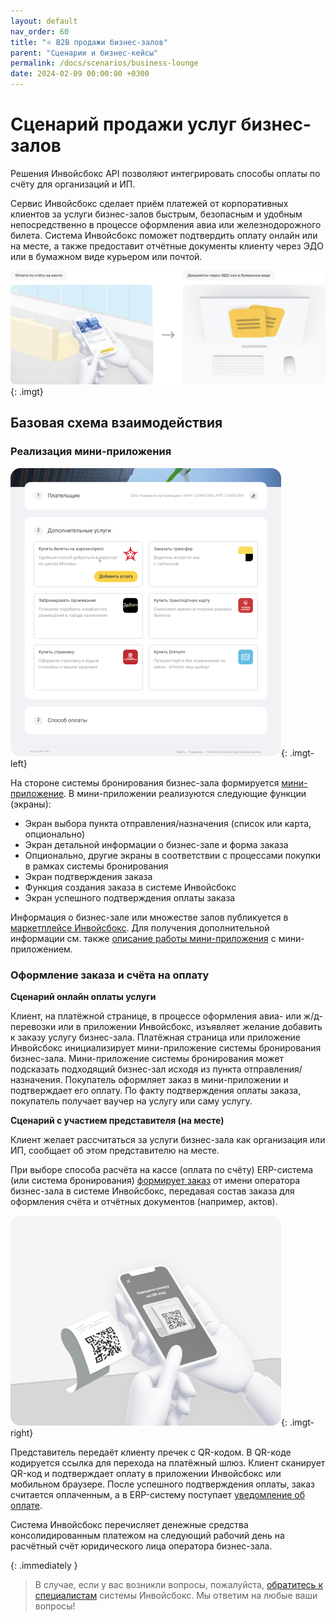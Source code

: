 ```yaml
---
layout: default
nav_order: 60
title: "⭐ B2B продажи бизнес-залов"
parent: "Сценарии и бизнес-кейсы"
permalink: /docs/scenarios/business-lounge
date: 2024-02-09 00:00:00 +0300
---
```


# Сценарий продажи услуг бизнес-залов

Решения Инвойсбокс API позволяют интегрировать способы оплаты по счёту для организаций и ИП.

Сервис Инвойсбокс сделает приём платежей от корпоративных клиентов за услуги бизнес-залов быстрым,
безопасным и удобным непосредственно в процессе оформления авиа или железнодорожного билета. Система
Инвойсбокс поможет подтвердить оплату онлайн или на месте, а также предоставит отчётные документы
клиенту через ЭДО или в бумажном виде курьером или почтой.

![Подключить](/assets/images/scenarios/business-lounge/frame1.png){: .imgt}

## Базовая схема взаимодействия

### Реализация мини-приложения

![Маркетплейс](/assets/images/scenarios/business-lounge/marketplace.png){: .imgt-left}

На стороне системы бронирования бизнес-зала формируется [мини-приложение](/docs/marketplace/mini-apps).
В мини-приложении реализуются следующие функции (экраны):
- Экран выбора пункта отправления/назначения (список или карта, опционально)
- Экран детальной информации о бизнес-зале и форма заказа
- Опционально, другие экраны в соответствии с процессами покупки в рамках системы бронирования
- Экран подтверждения заказа
- Функция создания заказа в системе Инвойсбокс
- Экран успешного подтверждения оплаты заказа

Информация о бизнес-зале или множестве залов публикуется в [маркетплейсе Инвойсбокс](/docs/marketplace).
Для получения дополнительной информации см. также [описание работы мини-приложения](/docs/marketplace/mini-apps/description/) с
мини-приложением.

### Оформление заказа и счёта на оплату

**Сценарий онлайн оплаты услуги**

Клиент, на платёжной странице, в процессе оформления авиа- или ж/д- перевозки или в приложении Инвойсбокс, изъявляет
желание добавить к заказу услугу бизнес-зала. Платёжная страница или приложение Инвойсбокс инициализирует мини-приложение
системы бронирования бизнес-зала. Мини-приложение системы бронирования может подсказать подходящий бизнес-зал исходя из
пункта отправления/назначения. Покупатель оформляет заказ в мини-приложении и подтверждает его оплату. По факту
подтверждения оплаты заказа, покупатель получает ваучер на услугу или саму услугу.

**Сценарий с участием представителя (на месте)**

Клиент желает рассчитаться за услуги бизнес-зала как организация или ИП, сообщает об этом представителю на месте.

При выборе способа расчёта на кассе (оплата по счёту) ERP-система (или система бронирования) [формирует заказ](/docs/merchant/order/create/)
от имени оператора бизнес-зала в системе Инвойсбокс, передавая состав заказа для оформления счёта и отчётных документов
(например, актов).

![Пречек](/assets/images/scenarios/business-lounge/frame3.png){: .imgt-right}

Представитель передаёт клиенту пречек с QR-кодом. В QR-коде кодируется ссылка для перехода на платёжный шлюз.
Клиент сканирует QR-код и подтверждает оплату в приложении Инвойсбокс или мобильном браузере. После успешного подтверждения
оплаты, заказ считается оплаченным, а в ERP-систему поступает [уведомление об оплате](/docs/merchant/notification).

Система Инвойсбокс перечисляет денежные средства консолидированным платежом на следующий рабочий день на
расчётный счёт юридического лица оператора бизнес-зала.

{: .immediately }
> В случае, если у вас возникли вопросы, пожалуйста, [обратитесь к специалистам](https://www.invoicebox.ru/ru/contacts/feedback.html)
> системы Инвойсбокс. Мы ответим на любые ваши вопросы!
